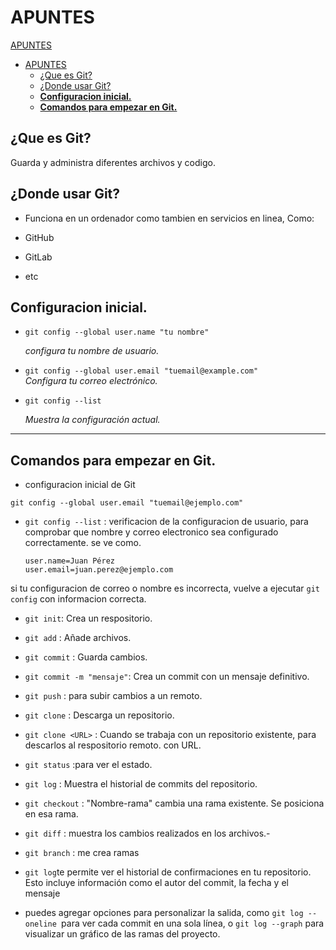 # APUNTES

 [APUNTES](#apuntes)
- [APUNTES](#apuntes)
  - [¿Que es Git?](#que-es-git)
  - [¿Donde usar Git?](#donde-usar-git)
  - [**Configuracion inicial.**](#configuracion-inicial)
  - [**Comandos para empezar en Git.**](#comandos-para-empezar-en-git)

## ¿Que es Git?

  Guarda y administra diferentes archivos y codigo.
  
## ¿Donde usar Git?

- Funciona en un ordenador como tambien en servicios en linea, Como:
  
- GitHub
  
- GitLab
  
- etc
  
## **Configuracion inicial.**

- `git config --global user.name "tu nombre"`
  
   *configura tu nombre de usuario.*

- `git config --global user.email "tuemail@example.com"`  
  *Configura tu correo electrónico.*  

- `git config --list`
  
  *Muestra la configuración actual.*  

---

## **Comandos para empezar en Git.**
 - configuracion inicial de Git
 ```git config --global user.name "Tu Nombre"
git config --global user.email "tuemail@ejemplo.com" 
``` 


  
- `git config --list` : verificacion de la configuracion de usuario, para comprobar que nombre y correo electronico sea configurado correctamente. se ve como. 
  ```
  user.name=Juan Pérez
  user.email=juan.perez@ejemplo.com 
  ```
si tu configuracion de correo o nombre es incorrecta, vuelve a ejecutar ``git config`` con informacion correcta.


- `git init`: Crea un respositorio.
  
- `git add` : Añade archivos.
  
- `git commit` : Guarda cambios.
- `git commit -m "mensaje"`: Crea un commit con un mensaje definitivo.

- `git push` : para subir cambios a un remoto.
  
- `git clone` :  Descarga un repositorio.
  
- `git clone <URL>` : Cuando se trabaja con un repositorio existente, para descarlos al respositorio remoto. con URL.

- `git status` :para ver el estado.

- `git log` : Muestra el historial de commits del repositorio.
  
- `git checkout` :  "Nombre-rama"  cambia una rama existente. Se posiciona en esa rama.
  
- `git diff` :  muestra los cambios realizados en los archivos.-

- `git branch` : me crea ramas

- `git log`te permite ver el historial de confirmaciones en tu repositorio. Esto incluye información como el autor del commit, la fecha y el mensaje 

- puedes agregar opciones para personalizar la salida, como ``git log --oneline ``para ver cada commit en una sola línea, o ``git log --graph`` para visualizar un gráfico de las ramas del proyecto.



